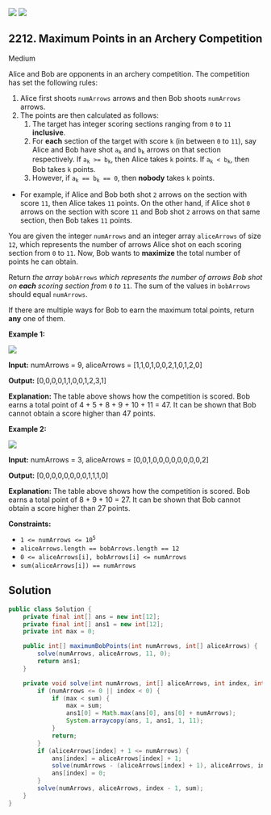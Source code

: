 [![](https://img.shields.io/github/stars/javadev/LeetCode-in-Java?label=Stars&style=flat-square)](https://github.com/javadev/LeetCode-in-Java)
[![](https://img.shields.io/github/forks/javadev/LeetCode-in-Java?label=Fork%20me%20on%20GitHub%20&style=flat-square)](https://github.com/javadev/LeetCode-in-Java/fork)

## 2212\. Maximum Points in an Archery Competition

Medium

Alice and Bob are opponents in an archery competition. The competition has set the following rules:

1.  Alice first shoots `numArrows` arrows and then Bob shoots `numArrows` arrows.
2.  The points are then calculated as follows:
    1.  The target has integer scoring sections ranging from `0` to `11` **inclusive**.
    2.  For **each** section of the target with score `k` (in between `0` to `11`), say Alice and Bob have shot <code>a<sub>k</sub></code> and <code>b<sub>k</sub></code> arrows on that section respectively. If <code>a<sub>k</sub> >= b<sub>k</sub></code>, then Alice takes `k` points. If <code>a<sub>k</sub> < b<sub>k</sub></code>, then Bob takes `k` points.
    3.  However, if <code>a<sub>k</sub> == b<sub>k</sub> == 0</code>, then **nobody** takes `k` points.

*   For example, if Alice and Bob both shot `2` arrows on the section with score `11`, then Alice takes `11` points. On the other hand, if Alice shot `0` arrows on the section with score `11` and Bob shot `2` arrows on that same section, then Bob takes `11` points.


You are given the integer `numArrows` and an integer array `aliceArrows` of size `12`, which represents the number of arrows Alice shot on each scoring section from `0` to `11`. Now, Bob wants to **maximize** the total number of points he can obtain.

Return _the array_ `bobArrows` _which represents the number of arrows Bob shot on **each** scoring section from_ `0` _to_ `11`. The sum of the values in `bobArrows` should equal `numArrows`.

If there are multiple ways for Bob to earn the maximum total points, return **any** one of them.

**Example 1:**

![](https://assets.leetcode.com/uploads/2022/02/24/ex1.jpg)

**Input:** numArrows = 9, aliceArrows = [1,1,0,1,0,0,2,1,0,1,2,0]

**Output:** [0,0,0,0,1,1,0,0,1,2,3,1]

**Explanation:** The table above shows how the competition is scored. Bob earns a total point of 4 + 5 + 8 + 9 + 10 + 11 = 47. It can be shown that Bob cannot obtain a score higher than 47 points.

**Example 2:**

![](https://assets.leetcode.com/uploads/2022/02/24/ex2new.jpg)

**Input:** numArrows = 3, aliceArrows = [0,0,1,0,0,0,0,0,0,0,0,2]

**Output:** [0,0,0,0,0,0,0,0,1,1,1,0]

**Explanation:** The table above shows how the competition is scored. Bob earns a total point of 8 + 9 + 10 = 27. It can be shown that Bob cannot obtain a score higher than 27 points.

**Constraints:**

*   <code>1 <= numArrows <= 10<sup>5</sup></code>
*   `aliceArrows.length == bobArrows.length == 12`
*   `0 <= aliceArrows[i], bobArrows[i] <= numArrows`
*   `sum(aliceArrows[i]) == numArrows`

## Solution

```java
public class Solution {
    private final int[] ans = new int[12];
    private final int[] ans1 = new int[12];
    private int max = 0;

    public int[] maximumBobPoints(int numArrows, int[] aliceArrows) {
        solve(numArrows, aliceArrows, 11, 0);
        return ans1;
    }

    private void solve(int numArrows, int[] aliceArrows, int index, int sum) {
        if (numArrows <= 0 || index < 0) {
            if (max < sum) {
                max = sum;
                ans1[0] = Math.max(ans[0], ans[0] + numArrows);
                System.arraycopy(ans, 1, ans1, 1, 11);
            }
            return;
        }
        if (aliceArrows[index] + 1 <= numArrows) {
            ans[index] = aliceArrows[index] + 1;
            solve(numArrows - (aliceArrows[index] + 1), aliceArrows, index - 1, sum + index);
            ans[index] = 0;
        }
        solve(numArrows, aliceArrows, index - 1, sum);
    }
}
```